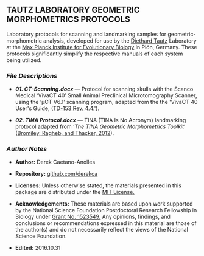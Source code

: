 ## TAUTZ LABORATORY GEOMETRIC MORPHOMETRICS PROTOCOLS

Laboratory protocols for scanning and landmarking samples for geometric-morphometric analysis, developed for use by the [Diethard Tautz](http://www.evolbio.mpg.de/15929/evolutionarygenetics) Laboratory at the [Max Planck Institute for Evolutionary Biology](http://www.evolbio.mpg.de/2169/en) in Plön, Germany. These protocols significantly simplify the respective manuals of each system being utilized.

### *File Descriptions*

- ***01. CT-Scanning.docx*** — Protocol for scanning skulls with the Scanco Medical ‘VivaCT 40’ Small Animal Preclinical Microtomography Scanner, using the ‘μCT V6.1’ scanning program, adapted from the the 'VivaCT 40 User's Guide, ([TD-153 Rev. 4.4.'](http://www.scanco.ch/fileadmin/webmaster_img/Documents/Manual_vivaCT40.pdf)).

- ***02. TINA Protocol.docx*** — TINA (TINA Is No Acronym) landmarking protocol adapted from ‘*The TINA Geometric Morphometrics Toolkit*’ ([Bromiley, Ragheb, and Thacker, 2012](http://www.tina-vision.net/docs/memos/2010-007.pdf)).

### *Author Notes*

- **Author:** Derek Caetano-Anolles
- **Repository:** [github.com/derekca](https://github.com/derekca)
- **Licenses:** Unless otherwise stated, the materials presented in this package are distributed under the [MIT License.](https://opensource.org/licenses/MIT)
- **Acknowledgements:** These materials are based upon work supported by the National Science Foundation Postdoctoral Research Fellowship in Biology under [Grant No. 1523549.](https://www.nsf.gov/awardsearch/showAward?AWD_ID=1523549) Any opinions, findings, and conclusions or recommendations expressed in this material are those of the author(s) and do not necessarily reflect the views of the National Science Foundation.

- **Edited:** 2016.10.31


